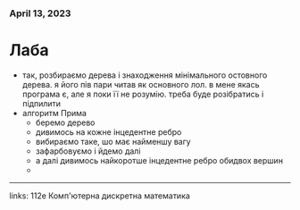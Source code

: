 
### April 13, 2023

# Лаба

- так, розбираємо дерева і знаходження мінімального остовного дерева. я його пів пари читав як основного лол. в мене якась програма є, але я поки її не розумію. треба буде розібратись і підпилити
- алгоритм Прима
    - беремо дерево
    - дивимось на кожне інцедентне ребро
    - вибираємо таке, шо має найменшу вагу
    - зафарбовуємо і йдемо далі
    - а далі дивимось найкоротше інцедентне ребро обидвох вершин
    - 



---

links: 112e Комп'ютерна дискретна математика

